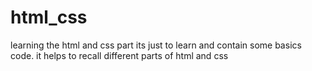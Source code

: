 # html_css
learning the html and css part its just to learn and contain some basics code.
it helps to recall different parts of html and css

